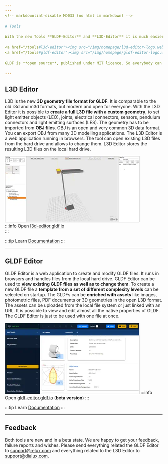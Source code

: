 ```yaml
---
---
<!-- markdownlint-disable MD033 (no html im markdown) -->

# Tools

With the new Tools **GLDF-Editor** and **L3D-Editor** it is much easier to view, edit and create L3D and GLDF files than with just standard text editors. The tools are **free to use for everyone**.

<a href="/tools#l3d-editor"><img src="/img/homepage/l3d-editor-logo.webp" alt="Logo" width="150" /></a><br/>
<a href="/tools#gldf-editor"><img src="/img/homepage/gldf-editor-logo.webp" alt="Logo" width="150" /></a>

GLDF is **open source**, published under MIT licence. So everybody can use GLDF and create applications to generate or interpret GLDF. Even as commercial applications. RELUX and DIAL do the first step and provide the first **tooling for L3D and GLDF**. With this tools it is much easier to **view, edit and create L3D and GLDF files** as just with standard text editors. The tools are **free to use**. With this tools we hope that a larger community will start to investigate the possibilities of GLDF. Also professional data format experts could use this tools to get a better access to the new lighting formats.

---
```


## L3D Editor

L3D is the new **3D geometry file format for GLDF**. It is comparable to the old r3d and m3d formats, but modern and open for everyone. With the L3D Editor it is possible to **create a full L3D file with a custom geometry**, to set light emitter objects (LEO), joints, electrical connectors, sensors, pendulum connectors and light emitting surfaces (LES). The geometry has to be imported from **OBJ files**. OBJ is an open and very common 3D data format. You can export OBJ from many 3D modelling applications. The L3D Editor is a web application running in browsers. The tool can open existing L3D files from the hard drive and allows to change them. L3D Editor stores the resulting L3D files on the local hard drive.

![Screenshot L3D Editor](/img/homepage/l3d-editor.webp)  
:::info Open
[l3d-editor.gldf.io](https://l3d-editor.gldf.io)  
:::

:::tip Learn
[Documentation](/docs/tools-dev/l3d-editor)
:::

---

## GLDF Editor

GLDF Editor is a web application to create and modify GLDF files. It runs in browsers and handles files from the local hard drive. GLDF Editor can be used to **view existing GLDF files as well as to change them**. To create a new GLDF file a **template from a set of different complexity levels** can be selected on startup. The GLDFs can be **enriched with assets** like images, photometric files, PDF documents or 3D geometries in the open L3D format. The assets can be uploaded from the local file system or just linked with an URL. It is possible to view and edit almost all the native properties of GLDF. The GLDF Editor is just to be used with one file at once.

![Screenshot GLDF Editor](/img/homepage/gldf-editor.webp)
:::info Open
[gldf-editor.gldf.io](https://gldf-editor.gldf.io)  (**beta version**)
:::

:::tip Learn
[Documentation](/docs/tools-dev/gldf-editor)
:::

---

## Feedback

Both tools are new and in a beta state. We are happy to get your feedback, failure reports and wishes. Please send everything related the GLDF Editor to support@relux.com and everything related to the L3D Editor to support@dialux.com.
